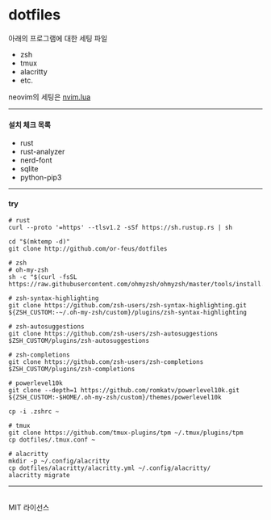 # dotfiles

아래의 프로그램에 대한 세팅 파일
* zsh
* tmux
* alacritty
* etc.

neovim의 세팅은 [nvim.lua](https://github.com/or-feus/nvim.lua)

---
#### 설치 체크 목록
* rust
* rust-analyzer
* nerd-font
* sqlite
* python-pip3
---

####  try

```
# rust
curl --proto '=https' --tlsv1.2 -sSf https://sh.rustup.rs | sh

cd "$(mktemp -d)"
git clone http://github.com/or-feus/dotfiles

# zsh
# oh-my-zsh
sh -c "$(curl -fsSL https://raw.githubusercontent.com/ohmyzsh/ohmyzsh/master/tools/install.sh)"

# zsh-syntax-highlighting 
git clone https://github.com/zsh-users/zsh-syntax-highlighting.git ${ZSH_CUSTOM:-~/.oh-my-zsh/custom}/plugins/zsh-syntax-highlighting  

# zsh-autosuggestions 
git clone https://github.com/zsh-users/zsh-autosuggestions $ZSH_CUSTOM/plugins/zsh-autosuggestions

# zsh-completions
git clone https://github.com/zsh-users/zsh-completions $ZSH_CUSTOM/plugins/zsh-completions

# powerlevel10k
git clone --depth=1 https://github.com/romkatv/powerlevel10k.git ${ZSH_CUSTOM:-$HOME/.oh-my-zsh/custom}/themes/powerlevel10k

cp -i .zshrc ~

# tmux
git clone https://github.com/tmux-plugins/tpm ~/.tmux/plugins/tpm
cp dotfiles/.tmux.conf ~

# alacritty
mkdir -p ~/.config/alacritty
cp dotfiles/alacritty/alacritty.yml ~/.config/alacritty/
alacritty migrate
```
---
<br>
MIT 라이선스
